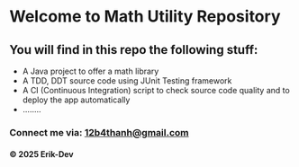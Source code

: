# Welcome to Math Utility Repository

## You will find in this repo the following stuff:
* A Java project to offer a math library
* A TDD, DDT source code using JUnit Testing framework
* A CI (Continuous Integration) script to check source code quality and to deploy the app automatically
* ........

### Connect me via: 12b4thanh@gmail.com

#### &#169; 2025 Erik-Dev